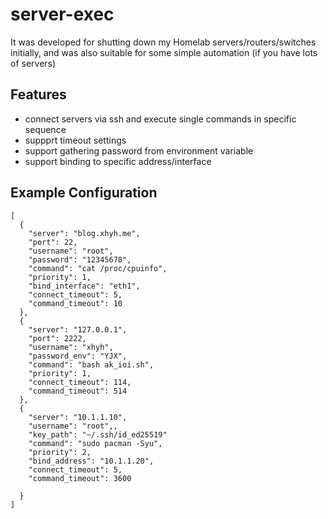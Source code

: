 # server-exec
It was developed for shutting down my Homelab servers/routers/switches initially, and was also suitable for some simple automation (if you have lots of servers)
## Features
- connect servers via ssh and execute single commands in specific sequence
- suppprt timeout settings
- support gathering password from environment variable
- support binding to specific address/interface
## Example Configuration
```
[
  {
    "server": "blog.xhyh.me",
    "port": 22,
    "username": "root",
    "password": "12345678",
    "command": "cat /proc/cpuinfo",
    "priority": 1,
    "bind_interface": "eth1",
    "connect_timeout": 5,
    "command_timeout": 10
  },
  {
    "server": "127.0.0.1",
    "port": 2222,
    "username": "xhyh",
    "password_env": "YJX",
    "command": "bash ak_ioi.sh",
    "priority": 1,
    "connect_timeout": 114,
    "command_timeout": 514
  },
  {
    "server": "10.1.1.10",
    "username": "root",,
    "key_path": "~/.ssh/id_ed25519"
    "command": "sudo pacman -Syu",
    "priority": 2,
    "bind_address": "10.1.1.20",
    "connect_timeout": 5,
    "command_timeout": 3600
    
  }
]
```
